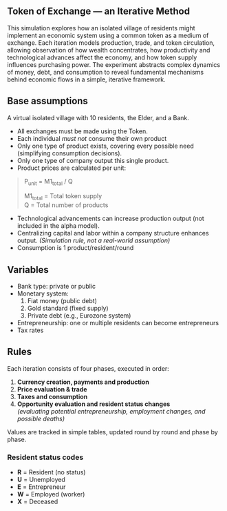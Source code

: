 ## Token of Exchange — an Iterative Method

This simulation explores how an isolated village of residents might implement an economic system using a common token as a medium of exchange. Each iteration models production, trade, and token circulation, allowing observation of how wealth concentrates, how productivity and technological advances affect the economy, and how token supply influences purchasing power. The experiment abstracts complex dynamics of money, debt, and consumption to reveal fundamental mechanisms behind economic flows in a simple, iterative framework.

## Base assumptions

A virtual isolated village with 10 residents, the Elder, and a Bank.

- All exchanges must be made using the Token.
- Each individual *must not* consume their own product
- Only one type of product exists, covering every possible need (simplifying consumption decisions).
- Only one type of company output this single product.
- Product prices are calculated per unit:

> P<sub>unit</sub> = M1<sub>total</sub> / Q 
>
>M1<sub>total</sub> = Total token supply  
Q = Total number of products

- Technological advancements can increase production output (not included in the alpha model).
- Centralizing capital and labor within a company structure enhances output. *(Simulation rule, not a real-world assumption)*
- Consumption is 1 product/resident/round

## Variables

- Bank type: private or public
- Monetary system:  
  1. Fiat money (public debt)  
  2. Gold standard (fixed supply)  
  3. Private debt (e.g., Eurozone system)  
- Entrepreneurship: one or multiple residents can become entrepreneurs
- Tax rates

## Rules

Each iteration consists of four phases, executed in order:

1. **Currency creation, payments and production**
2. **Price evaluation & trade**
3. **Taxes and consumption**
4. **Opportunity evaluation and resident status changes**  
   *(evaluating potential entrepreneurship, employment changes, and possible deaths)*

Values are tracked in simple tables, updated round by round and phase by phase.

### Resident status codes

- **R** = Resident (no status)
- **U** = Unemployed
- **E** = Entrepreneur  
- **W** = Employed (worker)  
- **X** = Deceased


